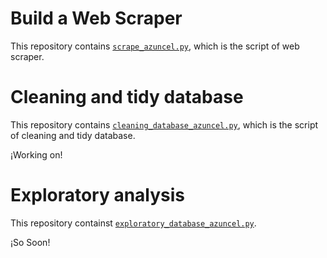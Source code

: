 # Build a Web Scraper



This repository contains [`scrape_azuncel.py`](https://github.com/azuncel/Portfolio-Data-Science/blob/main/scrape_azuncel.py), which is the script of web scraper.


# Cleaning and tidy database
This repository contains [`cleaning_database_azuncel.py`](https://github.com/azuncel/Portfolio-Data-Science/blob/main/cleaning_database_azuncel.py), which is the script of cleaning and tidy database.

¡Working on!


# Exploratory analysis

This repository containst [`exploratory_database_azuncel.py`](https://github.com/azuncel/Portfolio-Data-Science/blob/main/exploratory_database_azuncel.py).

¡So Soon!       